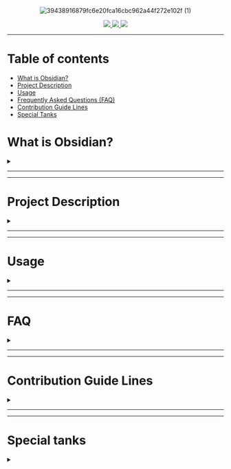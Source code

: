<div align="center">

![39438916879fc6e20fca16cbc962a44f272e102f (1)](https://user-images.githubusercontent.com/89364200/173401712-a37e77e5-3b64-4947-91ea-8326e63ba992.png)

<a href="https://discord.gg/veuWUTm">
  <img src="https://img.shields.io/discord/686053708261228577?color=%234E5D94%20&label=Obsidian Discord Server&logo=Discord&logoColor=white">
</a>
<a href="https://www.reddit.com/r/ObsidianMD/">
  <img src="https://img.shields.io/reddit/subreddit-subscribers/obsidianmd?label=r%2Fobsidianmd&logo=reddit&logoColor=white&?link=https://www.reddit.com/r/ObsidianMD/">
</a>
<a href="https://forum.obsidian.md/">
  <img src="https://img.shields.io/badge/Obsidian Forum-Discuss-%238471DA">
</a>

</div>

---

# Table of contents

- [What is Obsidian?](#what-is-obsidian)
- [Project Description](#project-description)
- [Usage](#usage)
- [Frequently Asked Questions (FAQ)](#faq)
- [Contribution Guide Lines](#contribution-guide-lines)
- [Special Tanks ](#special-tanks)

# What is Obsidian?
<details>
<summary></summary>

**The human brain is non-linear: we jump from idea to idea, all the time. Your second brain should work the same.
In Obsidian, making and following connections is frictionless. Tend to your notes like a gardener; at the end of the day, sit back and marvel at your own knowledge graph.**

- [Official Obsidian Website](https://obsidian.md)

</details>

---

---

# Project Description
<details>
<summary></summary>

Obsidian Template Hub started on the 13th of June 2022. It was set up to gather as many note templates as possible.

Because every person have a different workflow, note structure, thinking process etc. This place was set up so every one can add the templates they use for others to try, test, adopt or reconfigure to fit the induvial needs.

</details>

---

---

# Usage
<details>
<summary></summary>

We recommend you download the repository and add to you Obsidian to view how the templates will look like. Make sure to have all the required plugins for the notes you are testing. 

You can also (as i do) create a new Vault just to test the templates.

</details>

---

---

# FAQ
<details>
<summary></summary>

	❓ - How do i add the templates ?
A: Simply copy the templates folder or the specific template file to your vault.

	❓ - How do I use the templates ?
A: As a general rule, most templates need to be "Imported". In other words, make sure you have at least Obsidian native templates option enabled and configured. 

	❓ - What kind of templates can I add ?

A: Any, as long as it's not a vault template like LYT, and preferably in English so it is accessible to everyone. 

  
	❓ - How many templates can I add?

A: As many as you want, however make sure to follow the [guide lines](#guide-lines)

	❓ - Can i clone the repository?
A: Yes, just make sure to leave the credits for every one that contributed to the repository. You may link this repository contributors file.

	❓ - I have some templates but i don't use GitHub. How can i contribute.
A: You can message me directly on Discord or in Obsidian Forum.

	❓ - Is there any pre-requesit plugin to use the templates?
A: It should not. However since most people use Data View and Advanced Tables, it's probably best if you have them on your vault. 

	❓ - My question is not listed here, how can i get an answer ?
A: You can use the Obsidian Forum thread dedicated to this repository and I or some one else that have the knowledge will answer it.


</details>

---

---

# Contribution Guide Lines
<details>
<summary></summary>

Following is a list of rule that must be followed for any pull request to be accepted.

1. If there is no folder for the template you want to add create the folder following the same rule. All folders start with a number followed by the specific type of template
    1. EX: 1 - Daily Notes
    2. EX2: 2 - Book Review
2. All templates must be added in the correct folder.
    1. EX: A daily note template must be placed inside the Daily Notes Folder
3. All templates must have the name with the following configuration, in case you have more than one template for the same type of note
    1. EX: llZektorll-DailyNotes-0
    2. EX2: llZektorll-DailyNotes-1
4. If your template requires any specific plugin, please leave at the top of the template the exact name to be found in Obsidian or the URL to where it can be downloaded.
5. Make sure you create a file under the folder "Contributors" with your information. There is a file named "00-Contributor" inside the folder to use as a template.

</details>

---

---

# Special tanks 
<details>
<summary></summary>

<a href="https://github.com/kmaasrud">kmaasrud</a>, for the project image desinged "Inspiration" and the project front page "README.md". 

<a href="https://github.com/obsidian-community">Obsidian Community Team</a>, for the awesome example made with the Obsidian Hub.

</details>